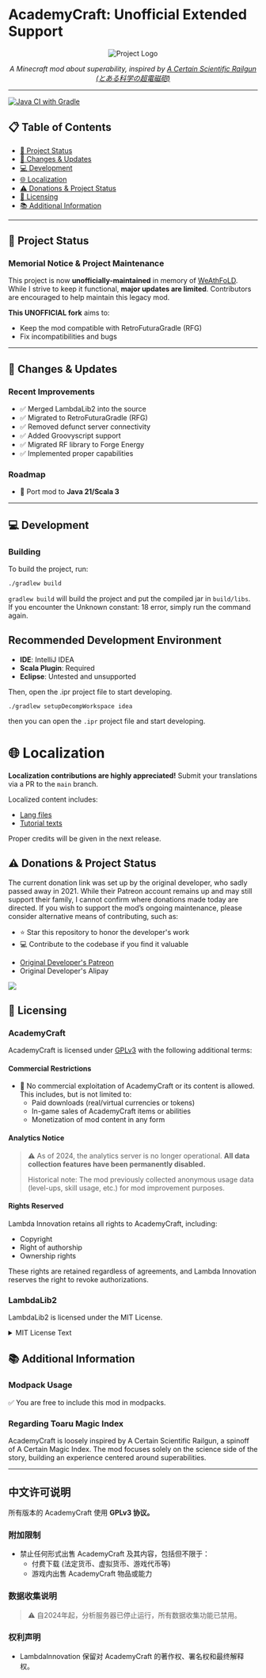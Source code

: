 # AcademyCraft: Unofficial Extended Support

<div align="center">
  <img src="https://raw.githubusercontent.com/LambdaInnovation/AcademyCraft/master/blob/logo.png" alt="Project Logo">
  <p><em>A Minecraft mod about superability, inspired by <a href="https://en.wikipedia.org/wiki/A_Certain_Scientific_Railgun">A Certain Scientific Railgun (とある科学の超電磁砲)</a></em></p>
</div>

---

[![Java CI with Gradle](https://github.com/yor42/AcademyCraft/actions/workflows/gradle.yml/badge.svg)](https://github.com/yor42/AcademyCraft/actions/workflows/gradle.yml)

## 📋 Table of Contents
- [📢 Project Status](#-project-status)
- [🔄 Changes & Updates](#-changes--updates)
- [💻 Development](#-development)
- [🌐 Localization](#-localization)
- [⚠️ Donations & Project Status](#️-donations--project-status)
- [📜 Licensing](#-licensing)
- [📚 Additional Information](#-additional-information)

---

## 📢 Project Status

### Memorial Notice & Project Maintenance
This project is now **unofficially-maintained** in memory of [WeAthFoLD](https://github.com/WeAthFoLD).  
While I strive to keep it functional, **major updates are limited**. Contributors are encouraged to help maintain this legacy mod.

**This UNOFFICIAL fork** aims to:
- Keep the mod compatible with RetroFuturaGradle (RFG)
- Fix incompatibilities and bugs

---

## 🔄 Changes & Updates

### Recent Improvements
- ✅ Merged LambdaLib2 into the source
- ✅ Migrated to RetroFuturaGradle (RFG)
- ✅ Removed defunct server connectivity
- ✅ Added Groovyscript support
- ✅ Migrated RF library to Forge Energy
- ✅ Implemented proper capabilities

### Roadmap
- 🎯 Port mod to **Java 21/Scala 3**

---

## 💻 Development

### Building

To build the project, run:

```bash
./gradlew build
```
`gradlew build` will build the project and put the compiled jar in `build/libs`.  
If you encounter the Unknown constant: 18 error, simply run the command again.

## Recommended Development Environment
- **IDE**: IntelliJ IDEA
- **Scala Plugin**: Required
- **Eclipse**: Untested and unsupported

Then, open the .ipr project file to start developing.
```
./gradlew setupDecompWorkspace idea
```
then you can open the `.ipr` project file and start developing.

🌐 Localization
============

**Localization contributions are highly appreciated!**
Submit your translations via a PR to the `main` branch.

Localized content includes:
- [Lang files][langdir]
- [Tutorial texts][tutdir]

Proper credits will be given in the next release.

## ⚠️ Donations & Project Status
The current donation link was set up by the original developer, who sadly passed away in 2021. While their Patreon account remains up and may still support their family, I cannot confirm where donations made today are directed.
If you wish to support the mod’s ongoing maintenance, please consider alternative means of contributing, such as:

- ⭐ Star this repository to honor the developer's work
- 💻 Contribute to the codebase if you find it valuable

* [Original Developer's Patreon][patreon]
* Original Developer's Alipay

![][alipay]

## 📜 Licensing

### AcademyCraft
AcademyCraft is licensed under [GPLv3](http://www.gnu.org/licenses/gpl.html) with the following additional terms:

#### Commercial Restrictions
- 🚫 No commercial exploitation of AcademyCraft or its content is allowed. This includes, but is not limited to:
  - Paid downloads (real/virtual currencies or tokens)
  - In-game sales of AcademyCraft items or abilities
  - Monetization of mod content in any form

#### Analytics Notice
> ⚠️ As of 2024, the analytics server is no longer operational.
**All data collection features have been permanently disabled.**
>
> Historical note: The mod previously collected anonymous usage data (level-ups, skill usage, etc.) for mod improvement purposes.

#### Rights Reserved
Lambda Innovation retains all rights to AcademyCraft, including:
- Copyright
- Right of authorship
- Ownership rights

These rights are retained regardless of agreements, and Lambda Innovation reserves the right to revoke authorizations.

### LambdaLib2
LambdaLib2 is licensed under the MIT License.

<details>
<summary>MIT License Text</summary>

```text
The MIT License (MIT)

Copyright (c) 2020 LambdaInnovation

Permission is hereby granted, free of charge, to any person obtaining a copy
of this software and associated documentation files (the "Software"), to deal
in the Software without restriction, including without limitation the rights
to use, copy, modify, merge, publish, distribute, sublicense, and/or sell
copies of the Software, and to permit persons to whom the Software is
furnished to do so, subject to the following conditions:

The above copyright notice and this permission notice shall be included in
all copies or substantial portions of the Software.

THE SOFTWARE IS PROVIDED "AS IS", WITHOUT WARRANTY OF ANY KIND, EXPRESS OR
IMPLIED, INCLUDING BUT NOT LIMITED TO THE WARRANTIES OF MERCHANTABILITY,
FITNESS FOR A PARTICULAR PURPOSE AND NONINFRINGEMENT. IN NO EVENT SHALL THE
AUTHORS OR COPYRIGHT HOLDERS BE LIABLE FOR ANY CLAIM, DAMAGES OR OTHER
LIABILITY, WHETHER IN AN ACTION OF CONTRACT, TORT OR OTHERWISE, ARISING FROM,
OUT OF OR IN CONNECTION WITH THE SOFTWARE OR THE USE OR OTHER DEALINGS IN
THE SOFTWARE.
```
</details>

## 📚 Additional Information
### Modpack Usage
✅ You are free to include this mod in modpacks.

### Regarding Toaru Magic Index

AcademyCraft is loosely inspired by A Certain Scientific Railgun, a spinoff of A Certain Magic Index.
The mod focuses solely on the science side of the story, building an experience centered around superabilities.

---

## 中文许可说明
所有版本的 AcademyCraft 使用 **GPLv3 协议。**

### 附加限制
- 禁止任何形式出售 AcademyCraft 及其内容，包括但不限于：
  - 付费下载 (法定货币、虚拟货币、游戏代币等)
  - 游戏内出售 AcademyCraft 物品或能力

### 数据收集说明
> ⚠️ 自2024年起，分析服务器已停止运行，所有数据收集功能已禁用。

### 权利声明
- LambdaInnovation 保留对 AcademyCraft 的著作权、署名权和最终解释权。

[langdir]: src/main/resources/assets/academy/lang
[tutdir]: src/main/resources/assets/academy/tutorials
[lambdalib2]: https://github.com/LambdaInnovation/LambdaLib2
[patreon]: https://www.patreon.com/WeAthFolD
[alipay]: https://raw.githubusercontent.com/LambdaInnovation/AcademyCraft/master/blob/qr.jpg
